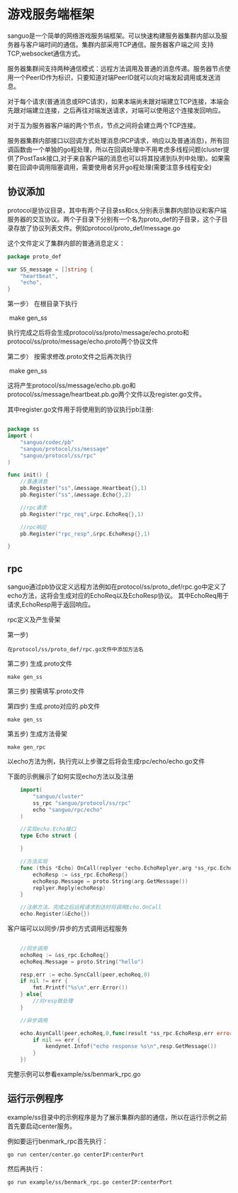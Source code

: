 # 游戏服务端框架 

sanguo是一个简单的网络游戏服务端框架。可以快速构建服务器集群内部以及服务器与客户端时间的通信。集群内部采用TCP通信。服务器客户端之间
支持TCP,websocket通信方式。

服务器集群间支持两种通信模式：远程方法调用及普通的消息传递。服务器节点使用一个PeerID作为标识，只要知道对端PeerID就可以向对端发起调用或发送消息。

对于每个请求(普通消息或RPC请求)，如果本端尚未跟对端建立TCP连接，本端会先跟对端建立连接，之后再往对端发送请求，对端可以使用这个连接发回响应。

对于互为服务器客户端的两个节点，节点之间将会建立两个TCP连接。

服务器集群内部接口以回调方式处理消息(RCP请求，响应以及普通消息)，所有回调函数由一个单独的go程处理，所以在回调处理中不用考虑多线程问题(cluster提供了PostTask接口,对于来自客户端的消息也可以将其投递到队列中处理)。如果需要在回调中调用阻塞调用，需要使用者另开go程处理(需要注意多线程安全)


## 协议添加

protocol是协议目录，其中有两个子目录ss和cs,分别表示集群内部协议和客户端服务器的交互协议。两个子目录下分别有一个名为proto_def的子目录，这个子目录存放了协议列表文件。例如protocol/proto_def/message.go

这个文件定义了集群内部的普通消息定义：

```go
package proto_def

var SS_message = []string {
	"heartbeat",
	"echo",
}
```

第一步） 在根目录下执行

​	make gen_ss

执行完成之后将会生成protocol/ss/proto/message/echo.proto和protocol/ss/proto/message/echo.proto两个协议文件


第二步） 按需求修改.proto文件之后再次执行

​	make gen_ss

这将产生protocol/ss/message/echo.pb.go和protocol/ss/message/heartbeat.pb.go两个文件以及register.go文件。

其中register.go文件用于将使用到的协议执行pb注册:

```go

package ss
import (
	"sanguo/codec/pb"
	"sanguo/protocol/ss/message"
	"sanguo/protocol/ss/rpc"
)

func init() {
	//普通消息
	pb.Register("ss",&message.Heartbeat{},1)
	pb.Register("ss",&message.Echo{},2)

	//rpc请求
	pb.Register("rpc_req",&rpc.EchoReq{},1)

	//rpc响应
	pb.Register("rpc_resp",&rpc.EchoResp{},1)

}
```


## rpc

sanguo通过pb协议定义远程方法例如在protocol/ss/proto_def/rpc.go中定义了echo方法，这将会生成对应的EchoReq以及EchoResp协议。
其中EchoReq用于请求,EchoResp用于返回响应。

rpc定义及产生骨架

第一步)

	在protocol/ss/proto_def/rpc.go文件中添加方法名

第二步) 生成.proto文件

	make gen_ss

第三步) 按需填写.proto文件

第四步) 生成.proto对应的.pb文件

	make gen_ss

第五步) 生成方法骨架

	make gen_rpc

以echo方法为例，执行完以上步骤之后将会生成rpc/echo/echo.go文件

下面的示例展示了如何实现echo方法以及注册


```go
	import(
		"sanguo/cluster"
		ss_rpc "sanguo/protocol/ss/rpc"
		echo "sanguo/rpc/echo"
	)

	//实现echo.Echo接口
	type Echo struct {

	}

	//方法实现
	func (this *Echo) OnCall(replyer *echo.EchoReplyer,arg *ss_rpc.EchoReq) {
		echoResp := &ss_rpc.EchoResp{}
		echoResp.Message = proto.String(arg.GetMessage())
		replyer.Reply(echoResp)	
	}

	//注册方法，完成之后远程请求到达时将调用Echo.OnCall
	echo.Register(&Echo{})	

```

客户端可以以同步/异步的方式调用远程服务

```go
	
	//同步调用
	echoReq := &ss_rpc.EchoReq{}
	echoReq.Message = proto.String("hello")

	resp,err := echo.SyncCall(peer,echoReq,0)
	if nil != err {
		fmt.Printf("%s\n",err.Error())
	} else{
		//对resp做处理
	}

	//异步调用

	echo.AsynCall(peer,echoReq,0,func(result *ss_rpc.EchoResp,err error){
		if nil == err {
			kendynet.Infof("echo response %s\n",resp.GetMessage())
		}
	})

```


完整示例可以参看example/ss/benmark_rpc.go

## 运行示例程序

example/ss目录中的示例程序是为了展示集群内部的通信，所以在运行示例之前首先要启动center服务。

例如要运行benmark_rpc首先执行：

	go run center/center.go centerIP:centerPort

然后再执行：

	go run example/ss/benmark_rpc.go centerIP:centerPort




